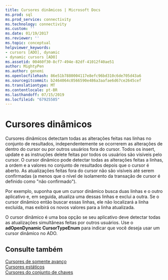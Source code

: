 ```yaml
---
title: Cursores dinâmicos | Microsoft Docs
ms.prod: sql
ms.prod_service: connectivity
ms.technology: connectivity
ms.custom: ''
ms.date: 01/19/2017
ms.reviewer: ''
ms.topic: conceptual
helpviewer_keywords:
- cursors [ADO], dynamic
- dynamic cursors [ADO]
ms.assetid: 00460f30-8cf7-494e-82df-41012f40ae51
author: MightyPen
ms.author: genemi
ms.openlocfilehash: 86e51b7880004117e8efc96bd310c6de705d43a6
ms.sourcegitcommit: b2464064c0566590e486a3aafae6d67ce2645cef
ms.translationtype: MT
ms.contentlocale: pt-BR
ms.lasthandoff: 07/15/2019
ms.locfileid: "67925505"
---
```

# <a name="dynamic-cursors"></a>Cursores dinâmicos
Cursores dinâmicos detectam todas as alterações feitas nas linhas no conjunto de resultados, independentemente se ocorrerem as alterações de dentro do cursor ou por outros usuários fora do cursor. Todos os insert, update e as instruções delete feitas por todos os usuários são visíveis pelo cursor. O cursor dinâmico pode detectar todas as alterações feitas a linhas, a ordem e a valores no conjunto de resultados depois que o cursor é aberto. As atualizações feitas fora do cursor não são visíveis até serem confirmadas (a menos que o nível de isolamento da transação de cursor é definido como "não confirmado").  
  
 Por exemplo, suponha que um cursor dinâmico busca duas linhas e o outro aplicativo e, em seguida, atualiza uma dessas linhas e exclui a outra. Se o cursor dinâmico então buscar essas linhas, ele não localizará a linha excluída, mas exibirá os novos valores para a linha atualizada.  
  
 O cursor dinâmico é uma boa opção se seu aplicativo deve detectar todas as atualizações simultâneas feitas por outros usuários. Use o **adOpenDynamic CursorTypeEnum** para indicar que você deseja usar um cursor dinâmico no ADO.  
  
## <a name="see-also"></a>Consulte também  
 [Cursores de somente avanço](../../../ado/guide/data/forward-only-cursors.md)   
 [Cursores estáticos](../../../ado/guide/data/static-cursors.md)   
 [Cursores do conjunto de chaves](../../../ado/guide/data/keyset-cursors.md)

